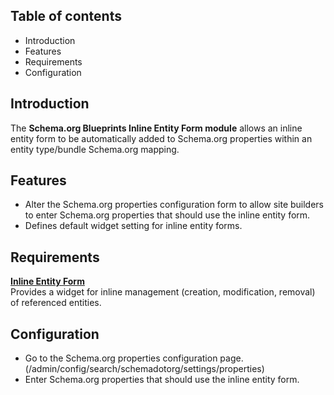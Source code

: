 Table of contents
-----------------

* Introduction
* Features
* Requirements
* Configuration


Introduction
------------

The **Schema.org Blueprints Inline Entity Form module** allows an inline entity
form to be automatically added to Schema.org properties within an
entity type/bundle Schema.org mapping.


Features
--------

- Alter the Schema.org properties configuration form to allow site builders
  to enter Schema.org properties that should use the inline entity form.
- Defines default widget setting for inline entity forms.


Requirements
------------

**[Inline Entity Form](https://www.drupal.org/project/inline_entity_form)**    
Provides a widget for inline management (creation, modification, removal) of referenced entities.


Configuration
-------------

- Go to the Schema.org properties configuration page.
  (/admin/config/search/schemadotorg/settings/properties)
- Enter Schema.org properties that should use the inline entity form.


